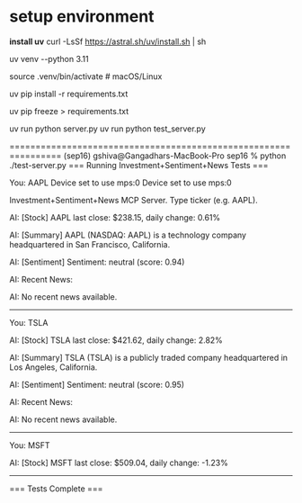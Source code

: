 setup environment
=================

**install uv**
curl -LsSf https://astral.sh/uv/install.sh | sh


uv venv --python 3.11

source .venv/bin/activate   # macOS/Linux

uv pip install -r requirements.txt

uv pip freeze > requirements.txt

uv run python server.py
uv run python test_server.py





================================================================
(sep16) gshiva@Gangadhars-MacBook-Pro sep16 % python ./test-server.py
=== Running Investment+Sentiment+News Tests ===

You: AAPL
Device set to use mps:0
Device set to use mps:0

Investment+Sentiment+News MCP Server. Type ticker (e.g. AAPL).

AI: [Stock] AAPL last close: $238.15, daily change: 0.61%

AI: [Summary] AAPL (NASDAQ: AAPL) is a technology company headquartered in San Francisco, California.

AI: [Sentiment] Sentiment: neutral (score: 0.94)

AI: Recent News:

AI: No recent news available.

--------------------------------------------------
You: TSLA

AI: [Stock] TSLA last close: $421.62, daily change: 2.82%

AI: [Summary] TSLA (TSLA) is a publicly traded company headquartered in Los Angeles, California.

AI: [Sentiment] Sentiment: neutral (score: 0.95)

AI: Recent News:

AI: No recent news available.

--------------------------------------------------
You: MSFT

AI: [Stock] MSFT last close: $509.04, daily change: -1.23%

--------------------------------------------------

=== Tests Complete ===
